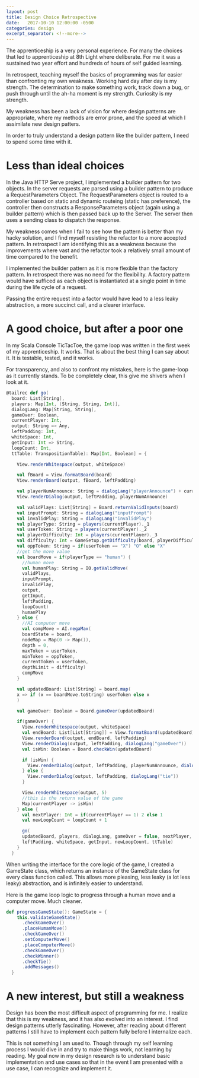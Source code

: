 ```yaml
---
layout: post
title: Design Choice Retrospective
date:   2017-10-10 12:00:00 -0500
categories: design
excerpt_separator: <!--more-->
---
```


The apprenticeship is a very personal experience.  For many the choices that led to apprenticeship at 8th Light where deliberate. For me it was a sustained two year effort and hundreds of hours of self guided learning.

In retrospect, teaching myself the basics of programming was far easier than confronting my own weakness. Working hard day after day is my strength.  The determination to make something work, track down a bug, or push through until the ah-ha moment is my strength.  Curiosity is my strength.

My weakness has been a lack of vision for where design patterns are appropriate, where my methods are error prone, and the speed at which I assimilate new design patters.

In order to truly understand a design pattern like the builder pattern, I need to spend some time with it.

# Less than ideal choices

In the Java HTTP Serve project, I implemented a builder pattern for two objects.  In the server requests are parsed using a builder pattern to produce a RequestParameters Object. The RequestParameters object is routed to a controller based on static and dynamic routeing (static has preference), the controller then constructs a ResponseParameters object (again using a builder pattern) which is then passed back up to the Server.  The server then uses a sending class to dispatch the response.

My weakness comes when I fail to see how the pattern is better than my hacky solution, and I find myself resisting the refactor to a more accepted pattern.  In retrospect I am identifying this as a weakness because the improvements where vast and the refactor took a relatively small amount of time compared to the benefit.

I implemented the builder pattern as it is more flexible than the factory pattern.  In retrospect there was no need for the flexibility.  A factory pattern would have sufficed as each object is instantiated at a single point in time during the life cycle of a request.

Passing the entire request into a factor would have lead to a less leaky abstraction, a more succinct call, and a clearer interface.

# A good choice, but after a poor one

In my Scala Console TicTacToe, the game loop was written in the first week of my apprenticeship.  It works.  That is about the best thing I can say about it.  It is testable, tested, and it works.

For transparency, and also to confront my mistakes, here is the game-loop as it currently stands.  To be completely clear, this give me shivers when I look at it.

```scala
@tailrec def go(
  board: List[String],
  players: Map[Int, (String, String, Int)],
  dialogLang: Map[String, String],
  gameOver: Boolean,
  currentPlayer: Int,
  output: String => Any,
  leftPadding: Int,
  whiteSpace: Int,
  getInput: Int => String,
  loopCount: Int,
  ttTable: TranspositionTable): Map[Int, Boolean] = {

    View.renderWhitespace(output, whiteSpace)

    val fBoard = View.formatBoard(board)
    View.renderBoard(output, fBoard, leftPadding)

    val playerNumAnnounce: String = dialogLang("playerAnnounce") + currentPlayer
    View.renderDialog(output, leftPadding, playerNumAnnounce)

    val validPlays: List[String] = Board.returnValidInputs(board)
    val inputPrompt: String = dialogLang("inputPrompt")
    val invalidPlay: String = dialogLang("invalidPlay")
    val playerType: String = players(currentPlayer)._1
    val userToken: String = players(currentPlayer)._2
    val playerDifficulty: Int = players(currentPlayer)._3
    val difficulty: Int = GameSetup.getDifficulty(board, playerDifficulty)
    val oppToken: String = if(userToken == "X") "O" else "X"
    //get the move value
    val boardMove = if(playerType == "human") {
      //human move
      val humanPlay: String = IO.getValidMove(
      validPlays,
      inputPrompt,
      invalidPlay,
      output,
      getInput,
      leftPadding,
      loopCount)
      humanPlay
    } else {
      //AI computer move
      val compMove = AI.negaMax(
      boardState = board,
      nodeMap = Map(0 -> Map()),
      depth = 0,
      maxToken = userToken,
      minToken = oppToken,
      currentToken = userToken,
      depthLimit = difficulty)
      compMove
    }

    val updatedBoard: List[String] = board.map(
    x => if (x == boardMove.toString) userToken else x
    )

    val gameOver: Boolean = Board.gameOver(updatedBoard)

    if(gameOver) {
      View.renderWhitespace(output, whiteSpace)
      val endBoard: List[List[String]] = View.formatBoard(updatedBoard)
      View.renderBoard(output, endBoard, leftPadding)
      View.renderDialog(output, leftPadding, dialogLang("gameOver"))
      val isWin: Boolean = Board.checkWin(updatedBoard)

      if (isWin) {
        View.renderDialog(output, leftPadding, playerNumAnnounce, dialogLang("win"))
      } else {
        View.renderDialog(output, leftPadding, dialogLang("tie"))
      }

      View.renderWhitespace(output, 5)
      //this is the return value of the game
      Map(currentPlayer -> isWin)
    } else {
      val nextPlayer: Int = if(currentPlayer == 1) 2 else 1
      val newLoopCount = loopCount + 1

      go(
      updatedBoard, players, dialogLang, gameOver = false, nextPlayer, output,
      leftPadding, whiteSpace, getInput, newLoopCount, ttTable)
    }
  }
```
When writing the interface for the core logic of the game, I created a GameState class, which returns an instance of the GameState class for every class function called. This allows more pleasing, less leaky (a lot less leaky) abstraction, and is infinitely easier to understand. 

Here is the game loop logic to progress through a human move and a computer move. Much cleaner.

```scala
def progressGameState(): GameState = {
    this.validateGameState()
      .checkGameOver()
      .placeHumanMove()
      .checkGameOver()
      .setComputerMove()
      .placeComputerMove()
      .checkGameOver()
      .checkWinner()
      .checkTie()
      .addMessages()
  }
```

# A new interest, but still a weakness

Design has been the most difficult aspect of programming for me.  I realize that this is my weakness, and it has also evolved into an interest.  I find design patterns utterly fascinating. However, after reading about different patterns I still have to implement each pattern fully before I internalize each.

This is not something I am used to.  Though through my self learning process I would dive in and try to make things work, not learning by reading.  My goal now in my design research is to understand basic implementation and use cases so that in the event I am presented with a use case, I can recognize and implement it.


